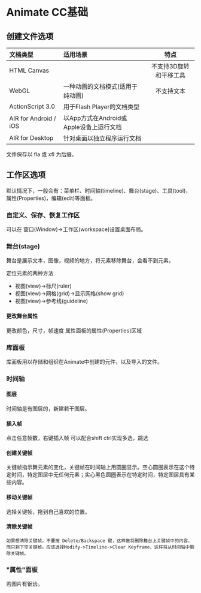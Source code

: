 # Animate CC基础

## 创建文件选项

|文档类型 | 适用场景 | 特点 |
|:-|:-|:-:| 
| HTML Canvas |   | 不支持3D旋转和平移工具 |
| WebGL | 一种动画的文档模式(适用于纯动画) | 不支持文本 |
| ActionScript 3.0  | 用于Flash Player的文档类型 | 
| AIR for Android / iOS | 以App方式在Android或Apple设备上运行文档
| AIR for Desktop | 针对桌面以独立程序运行文档

文件保存以 fla 或 xfl 为后缀。

## 工作区选项

默认情况下，一般会有：菜单栏、时间轴(timeline)、舞台(stage)、工具(tool)，属性(Properties)，编辑(edit)等面板。

### 自定义、保存、恢复工作区

可以在 窗口(Window)->工作区(workspace)设置桌面布局。

### 舞台(stage)

舞台是展示文本，图像，视频的地方，将元素移除舞台，会看不到元素。

定位元素的两种方法

* 视图(view)->标尺(ruler)
* 视图(view)->网格(grid)->显示网格(show grid)
* 视图(view)->参考线(guideline)

#### 更改舞台属性

更改颜色，尺寸，帧速度
属性面板的属性(Properties)区域

### 库面板

库面板用以存储和组织在Animate中创建的元件，以及导入的文件。

### 时间轴

#### 图层

时间轴是有图层的，新建若干图层。

#### 插入帧

点击任意帧数，右键插入帧
    可以配合shift ctrl实现多选，跳选

#### 创建关键帧

关键帧指示舞元素的变化，关键帧在时间轴上用圆圈显示。空心圆圈表示在这个特定时间，特定图层中无任何元素；实心黑色圆圈表示在特定时间，特定图层具有某些内容。

#### 移动关键帧

选择关键帧，拖到自己喜欢的位置。

#### 清除关键帧

    如果想清除关键帧，不要按 Delete/Backspace 键，这样做将删除舞台上关键帧中的内容，而只剩下空关键帧。应该选择Modify->Timeline->Clear Keyframe，这样将从时间轴中删除关键帧。

### "属性"面板

若图片有锯齿，

